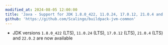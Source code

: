 ```yaml
---
modified_at: 2024-08-05 12:00:00
title: 'Java - Support for JDK 1.8.0_422, 11.0.24, 17.0.12, 21.0.4 and 22.0.2'
github: 'https://github.com/Scalingo/buildpack-jvm-common'
---
```


- JDK versions `1.8.0_422` (LTS), `11.0.24` (LTS), `17.0.12` (LTS), `21.0.4`
  (LTS) and `22.0.2` are now available
